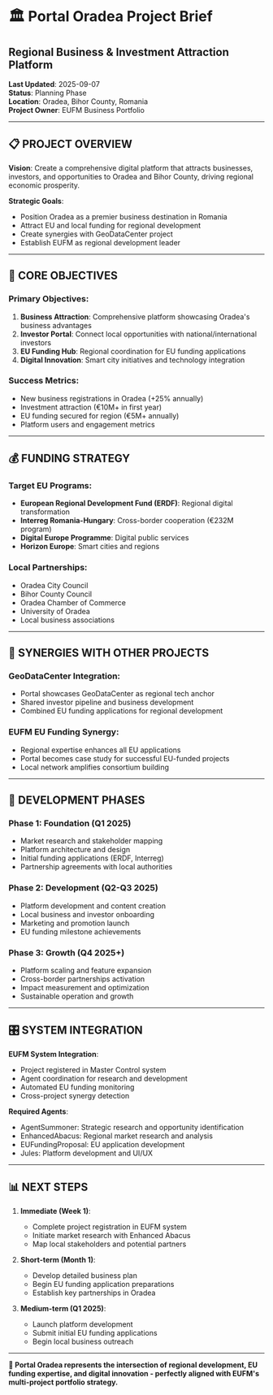 # 🏛️ Portal Oradea Project Brief
## Regional Business & Investment Attraction Platform

**Last Updated**: 2025-09-07  
**Status**: Planning Phase  
**Location**: Oradea, Bihor County, Romania  
**Project Owner**: EUFM Business Portfolio  

---

## 📋 PROJECT OVERVIEW

**Vision**: Create a comprehensive digital platform that attracts businesses, investors, and opportunities to Oradea and Bihor County, driving regional economic prosperity.

**Strategic Goals**:
- Position Oradea as a premier business destination in Romania
- Attract EU and local funding for regional development
- Create synergies with GeoDataCenter project
- Establish EUFM as regional development leader

---

## 🎯 CORE OBJECTIVES

### **Primary Objectives**:
1. **Business Attraction**: Comprehensive platform showcasing Oradea's business advantages
2. **Investor Portal**: Connect local opportunities with national/international investors  
3. **EU Funding Hub**: Regional coordination for EU funding applications
4. **Digital Innovation**: Smart city initiatives and technology integration

### **Success Metrics**:
- New business registrations in Oradea (+25% annually)
- Investment attraction (€10M+ in first year)
- EU funding secured for region (€5M+ annually)
- Platform users and engagement metrics

---

## 💰 FUNDING STRATEGY

### **Target EU Programs**:
- **European Regional Development Fund (ERDF)**: Regional digital transformation
- **Interreg Romania-Hungary**: Cross-border cooperation (€232M program)
- **Digital Europe Programme**: Digital public services
- **Horizon Europe**: Smart cities and regions

### **Local Partnerships**:
- Oradea City Council
- Bihor County Council  
- Oradea Chamber of Commerce
- University of Oradea
- Local business associations

---

## 🔄 SYNERGIES WITH OTHER PROJECTS

### **GeoDataCenter Integration**:
- Portal showcases GeoDataCenter as regional tech anchor
- Shared investor pipeline and business development
- Combined EU funding applications for regional development

### **EUFM EU Funding Synergy**:
- Regional expertise enhances all EU applications
- Portal becomes case study for successful EU-funded projects
- Local network amplifies consortium building

---

## 📅 DEVELOPMENT PHASES

### **Phase 1: Foundation (Q1 2025)**
- Market research and stakeholder mapping
- Platform architecture and design
- Initial funding applications (ERDF, Interreg)
- Partnership agreements with local authorities

### **Phase 2: Development (Q2-Q3 2025)**
- Platform development and content creation
- Local business and investor onboarding
- Marketing and promotion launch
- EU funding milestone achievements

### **Phase 3: Growth (Q4 2025+)**
- Platform scaling and feature expansion
- Cross-border partnerships activation
- Impact measurement and optimization
- Sustainable operation and growth

---

## 🎛️ SYSTEM INTEGRATION

**EUFM System Integration**:
- Project registered in Master Control system
- Agent coordination for research and development
- Automated EU funding monitoring
- Cross-project synergy detection

**Required Agents**:
- AgentSummoner: Strategic research and opportunity identification
- EnhancedAbacus: Regional market research and analysis
- EUFundingProposal: EU application development
- Jules: Platform development and UI/UX

---

## 📊 NEXT STEPS

1. **Immediate (Week 1)**:
   - Complete project registration in EUFM system
   - Initiate market research with Enhanced Abacus
   - Map local stakeholders and potential partners

2. **Short-term (Month 1)**:
   - Develop detailed business plan
   - Begin EU funding application preparations
   - Establish key partnerships in Oradea

3. **Medium-term (Q1 2025)**:
   - Launch platform development
   - Submit initial EU funding applications
   - Begin local business outreach

---

**🎯 Portal Oradea represents the intersection of regional development, EU funding expertise, and digital innovation - perfectly aligned with EUFM's multi-project portfolio strategy.**